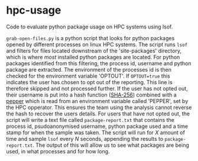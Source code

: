 # hpc-usage
Code to evaluate python package usage on HPC systems using lsof.


`grab-open-files.py` is a python script that looks for python packages opened by different processes on linux HPC systems.
The script runs `lsof` and filters for files located downstream of the 'site-packages' directory, which is where *most* installed python packages are located.
For python packages identified from this filtering, the process id, username and python package are extracted.
The environment of the processes id is then checked for the environment variable 'OPTOUT'. If `OPTOUT=true` this indicates the user has chosen to opt out of the reporting.
This line is therefore skipped and not processed further.
If the user has not opted out, their username is put into a hash function ([SHA-256](https://en.wikipedia.org/wiki/SHA-2)) combined with a [pepper](https://en.wikipedia.org/wiki/Pepper_(cryptography)) 
which is read from an environment variable called 'PEPPER', set by the HPC opperator. This ensures the team using the analysis cannot reverse the hash to recover the users details.
For users that have not opted out, the script will write a text file called `package-report.txt` that contains the process id, psudoanonymised username, python package used and a time stamp for when the sample was taken.
The script will run for $X$ amount of time and sample `lsof` every $N$ seconds, appending the results to `package-report.txt`. The output of this will allow us to see what packages are being used, in what processes and for how long.

